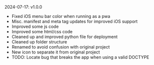 2024-07-17: v1.0.0

- Fixed iOS menu bar color when running as a pwa
- Misc. manifest and meta tag updates for improved iOS support
- Improved some js code 
- Improved some html/css code
- Cleaned up and improved python file for deployment
- Cleaned up folder structure
- Renamed to avoid confusion with original project
- New icon to separate it from original project
- TODO: Locate bug that breaks the app when using a valid DOCTYPE
